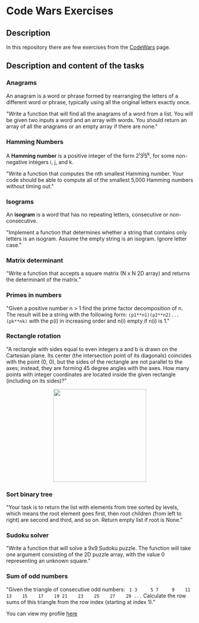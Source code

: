 # Code Wars Exercises 
## Description
In this repository there are few exercises from the [CodeWars](https://www.codewars.com/) page.

## Description and content of the tasks
### **Anagrams**
An anagram is a word or phrase formed by rearranging the letters of a different word or phrase, typically using all the original letters exactly once.

"Write a function that will find all the anagrams of a word from a list. You will be given two inputs a word and an array with words. You should return an array of all the anagrams or an empty array if there are none." 

### Hamming Numbers 
A **Hamming number** is a positive integer of the form 2<sup>i</sup>3<sup>j</sup>5<sup>k</sup>, for some non-negative integers i, j, and k.

"Write a function that computes the nth smallest Hamming number.
Your code should be able to compute all of the smallest 5,000 Hamming numbers without timing out."

### Isograms
An **isogram** is a word that has no repeating letters, consecutive or non-consecutive. 

"Implement a function that determines whether a string that contains only letters is an isogram. Assume the empty string is an isogram. Ignore letter case."

### Matrix determinant
"Write a function that accepts a square matrix (N x N 2D array) and returns the determinant of the matrix."

### Primes in numbers
"Given a positive number n > 1 find the prime factor decomposition of n. The result will be a string with the following form:
`(p1**n1)(p2**n2)...(pk**nk)` 
with the p(i) in increasing order and n(i) empty if n(i) is 1."

### Rectangle rotation
"A rectangle with sides equal to even integers a and b is drawn on the Cartesian plane. Its center (the intersection point of its diagonals) coincides with the point (0, 0), but the sides of the rectangle are not parallel to the axes; instead, they are forming 45 degree angles with the axes.
How many points with integer coordinates are located inside the given rectangle (including on its sides)?"
<p align="center">
  <img weigth="250" height="250" src="https://files.gitter.im/myjinxin2015/raYf/blob">
</p>

### Sort binary tree
"Your task is to return the list with elements from tree sorted by levels, which means the root element goes first, then root children (from left to right) are second and third, and so on.
Return empty list if root is None."

### Sudoku solver
"Write a function that will solve a 9x9 Sudoku puzzle. The function will take one argument consisting of the 2D puzzle array, with the value 0 representing an unknown square."


### Sum of odd numbers
"Given the triangle of consecutive odd numbers:
`
             1
          3     5
       7     9    11
   13    15    17    19
21    23    25    27    29 ...`
Calculate the row sums of this triangle from the row index (starting at index 1)."


You can view my profile [here](https://www.codewars.com/users/ReViall/stats)
